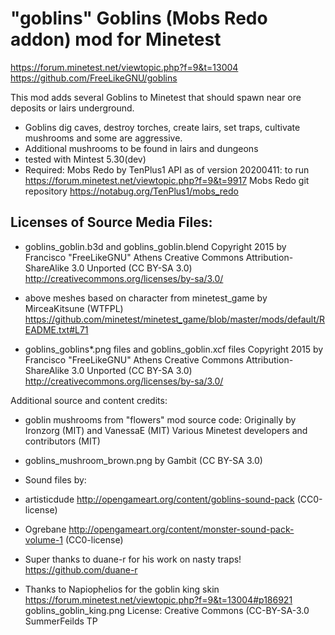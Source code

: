 # "goblins" Goblins (Mobs Redo addon) mod for Minetest 

https://forum.minetest.net/viewtopic.php?f=9&t=13004
https://github.com/FreeLikeGNU/goblins


This mod adds several Goblins to Minetest that should spawn near ore deposits or lairs underground.

* Goblins dig caves, destroy torches, create lairs, set traps, cultivate mushrooms and some are aggressive.
* Additional mushrooms to be found in lairs and dungeons
* tested with Mintest 5.30(dev)
* Required: Mobs Redo by TenPlus1 API as of version 20200411: to run
 	https://forum.minetest.net/viewtopic.php?f=9&t=9917
	Mobs Redo git repository  https://notabug.org/TenPlus1/mobs_redo
	
Licenses of Source Media Files:
---------------------------------------
* goblins_goblin.b3d and goblins_goblin.blend 
Copyright 2015 by Francisco "FreeLikeGNU" Athens Creative Commons Attribution-ShareAlike 3.0 Unported (CC BY-SA 3.0)
http://creativecommons.org/licenses/by-sa/3.0/

* above meshes based on character from minetest_game
	by MirceaKitsune (WTFPL)
	https://github.com/minetest/minetest_game/blob/master/mods/default/README.txt#L71

* goblins_goblins*.png files and goblins_goblin.xcf files
	Copyright 2015 by Francisco "FreeLikeGNU" Athens  Creative Commons  Attribution-ShareAlike 3.0 Unported 		(CC BY-SA 3.0) 
	http://creativecommons.org/licenses/by-sa/3.0/

Additional source and content credits:
* goblin mushrooms from "flowers" mod source code:
	Originally by Ironzorg (MIT) and VanessaE (MIT)
	Various Minetest developers and contributors (MIT)
* goblins_mushroom_brown.png by Gambit (CC BY-SA 3.0)

* Sound files by:
 * artisticdude http://opengameart.org/content/goblins-sound-pack (CC0-license)
 * Ogrebane http://opengameart.org/content/monster-sound-pack-volume-1 (CC0-license)

* Super thanks to duane-r for his work on nasty traps!  https://github.com/duane-r 

* Thanks to Napiophelios for the goblin king skin
	https://forum.minetest.net/viewtopic.php?f=9&t=13004#p186921
	goblins_goblin_king.png
	License: Creative Commons (CC-BY-SA-3.0 SummerFeilds TP
    
